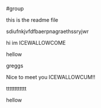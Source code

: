 #group

this is the readme file

sdiufnkjvfdfbaerpnagraethssryjwr

hi im ICEWALLOWCOME

hellow

greggs 



Nice to meet you ICEWALLOWCUM!!

tttttttttttt

hellow


